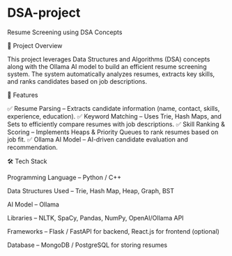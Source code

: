 # DSA-project
Resume Screening using DSA Concepts 

📌 Project Overview

This project leverages Data Structures and Algorithms (DSA) concepts along with the Ollama AI model to build an efficient resume screening system. The system automatically analyzes resumes, extracts key skills, and ranks candidates based on job descriptions.

🔹 Features

✅ Resume Parsing – Extracts candidate information (name, contact, skills, experience, education).
✅ Keyword Matching – Uses Trie, Hash Maps, and Sets to efficiently compare resumes with job descriptions.
✅ Skill Ranking & Scoring – Implements Heaps & Priority Queues to rank resumes based on job fit.
✅ Ollama AI Model – AI-driven candidate evaluation and recommendation.

🛠 Tech Stack

Programming Language – Python / C++

Data Structures Used – Trie, Hash Map, Heap, Graph, BST

AI Model – Ollama

Libraries – NLTK, SpaCy, Pandas, NumPy, OpenAI/Ollama API

Frameworks – Flask / FastAPI for backend, React.js for frontend (optional)

Database – MongoDB / PostgreSQL for storing resumes
